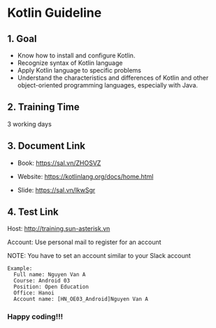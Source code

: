 # Kotlin Guideline

## 1. Goal

   - Know how to install and configure Kotlin.
   - Recognize syntax of Kotlin language
   - Apply Kotlin language to specific problems
   - Understand the characteristics and differences of Kotlin and other object-oriented programming languages, especially with Java.

## 2. Training Time

3 working days

## 3. Document Link

- Book: https://sal.vn/ZHOSVZ

- Website: https://kotlinlang.org/docs/home.html

- Slide: https://sal.vn/lkwSgr

## 4. Test Link

Host: http://training.sun-asterisk.vn

Account: Use personal mail to register for an account

NOTE:  You have to set an account similar to your Slack account
```
Example:
  Full name: Nguyen Van A
  Course: Android 03
  Position: Open Education
  Office: Hanoi
  Account name: [HN_OE03_Android]Nguyen Van A
```

### Happy coding!!!
